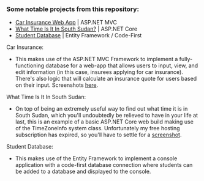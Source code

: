 <h3>Some notable projects from this repository:</h3>
<ul>
	<li>
		<a href="https://github.com/turtelneck/C-Sharp/tree/main/CarInsurance">Car Insurance Web App</a> | ASP.NET MVC
	</li>
	<li>
		<a href="https://github.com/turtelneck/C-Sharp/tree/main/SouthSudan">What Time Is It In South Sudan?</a> | ASP.NET Core
	</li>
	<li>
		<a href="https://github.com/turtelneck/C-Sharp/tree/main/StudentDatabase">Student Database</a> | Entity Framework / Code-First
	</li>
</ul>

Car Insurance:
<ul>
	<li>This makes use of the ASP.NET MVC Framework to implement a fully-functioning database for a web-app that allows users to input, view, and edit information (in this case, insurees applying for car insurance). There's also logic that will calculate an insurance quote for users based on their input. Screenshots <a href="https://github.com/turtelneck/C-Sharp/tree/main/CarInsurance">here</a>.</li>
</ul>

What Time Is It In South Sudan:
<ul>
	<li>On top of being an extremely useful way to find out what time it is in South Sudan, which you'll undoubtedly be relieved to have in your life at last, this is an example of a basic ASP.NET Core web build making use of the TimeZoneInfo system class. Unfortunately my free hosting subscription has expired, so you'll have to settle for a <a href="https://github.com/turtelneck/C-Sharp/blob/main/SouthSudan/SouthSudan-screenshot.png">screenshot</a>.</li>
</ul>

Student Database:
<ul>
	<li>This makes use of the Entity Framework to implement a console application with a code-first database connection where students can be added to a database and displayed to the console.</li>
</ul>
